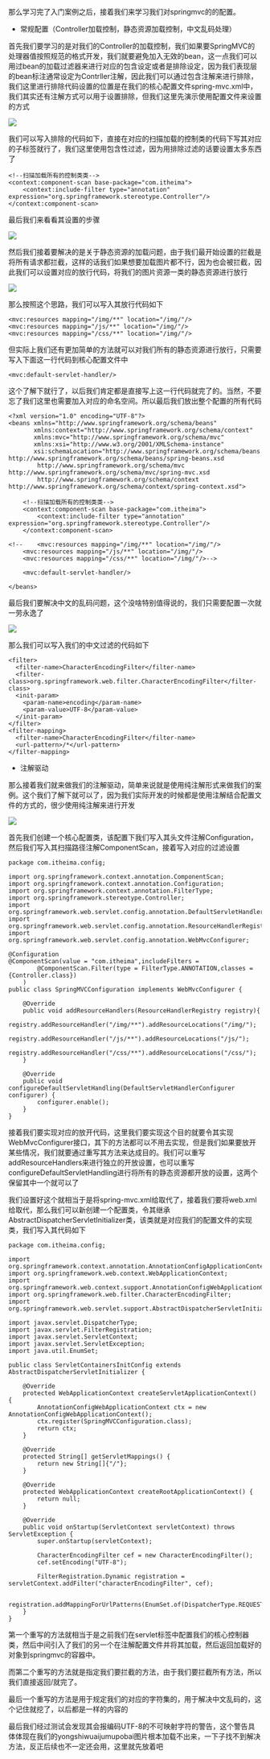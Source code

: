 那么学习完了入门案例之后，接着我们来学习我们对springmvc的的配置。

- 常规配置（Controller加载控制，静态资源加载控制，中文乱码处理）

首先我们要学习的是对我们的Controller的加载控制，我们如果要SpringMVC的处理器值按照规范的格式开发，我们就要避免加入无效的bean，这一点我们可以用过bean的加载过滤器来进行对应的包含设定或者是排除设定，因为我们表现层的bean标注通常设定为Contrller注解，因此我们可以通过包含注解来进行排除，我们这里进行排除代码设置的位置是在我们的核心配置文件spring-mvc.xml中，我们其实还有注解方式可以用于设置排除，但我们这里先演示使用配置文件来设置的方式

![](D:/Rolin的学习笔记/youdaonote-pull/youdaonote/youdaonote-images/WEBRESOURCEf937bae08248cc4d315737f8b78001a3.png)

我们可以写入排除的代码如下，直接在对应的扫描加载的控制类的代码下写其对应的子标签就行了，我们这里使用包含性过滤，因为用排除过滤的话要设置太多东西了

```
<!--扫描加载所有的控制类类-->
<context:component-scan base-package="com.itheima">
    <context:include-filter type="annotation" expression="org.springframework.stereotype.Controller"/>
</context:component-scan>
```

最后我们来看看其设置的步骤

![](D:/Rolin的学习笔记/youdaonote-pull/youdaonote/youdaonote-images/WEBRESOURCEa626b4dd5970a3d4e1083102acaca711.png)

然后我们接着要解决的是关于静态资源的加载问题，由于我们最开始设置的拦截是将所有请求都拦截，这样的话我们如果想要加载图片都不行，因为也会被拦截，因此我们可以设置对应的放行代码，将我们的图片资源一类的静态资源进行放行

![](D:/Rolin的学习笔记/youdaonote-pull/youdaonote/youdaonote-images/WEBRESOURCEe4fd9b0fb4a68e68f47c96fd071182a1.png)

那么按照这个思路，我们可以写入其放行代码如下

```
<mvc:resources mapping="/img/**" location="/img/"/>
<mvc:resources mapping="/js/**" location="/img/"/>
<mvc:resources mapping="/css/**" location="/img/"/>
```

但实际上我们还有更加简单的方法就可以对我们所有的静态资源进行放行，只需要写入下面这一行代码到核心配置文件中

```
<mvc:default-servlet-handler/>
```

这个了解下就行了，以后我们肯定都是直接写上这一行代码就完了的。当然，不要忘了我们这里也需要加入对应的命名空间。所以最后我们放出整个配置的所有代码

```
<?xml version="1.0" encoding="UTF-8"?>
<beans xmlns="http://www.springframework.org/schema/beans"
       xmlns:context="http://www.springframework.org/schema/context"
       xmlns:mvc="http://www.springframework.org/schema/mvc"
       xmlns:xsi="http://www.w3.org/2001/XMLSchema-instance"
       xsi:schemaLocation="http://www.springframework.org/schema/beans http://www.springframework.org/schema/beans/spring-beans.xsd
        http://www.springframework.org/schema/mvc http://www.springframework.org/schema/mvc/spring-mvc.xsd
        http://www.springframework.org/schema/context http://www.springframework.org/schema/context/spring-context.xsd">

    <!--扫描加载所有的控制类类-->
    <context:component-scan base-package="com.itheima">
        <context:include-filter type="annotation" expression="org.springframework.stereotype.Controller"/>
    </context:component-scan>

<!--    <mvc:resources mapping="/img/**" location="/img/"/>
    <mvc:resources mapping="/js/**" location="/img/"/>
    <mvc:resources mapping="/css/**" location="/img/"/>-->

    <mvc:default-servlet-handler/>

</beans>
```

最后我们要解决中文的乱码问题，这个没啥特别值得说的，我们只需要配置一次就一劳永逸了

![](D:/Rolin的学习笔记/youdaonote-pull/youdaonote/youdaonote-images/WEBRESOURCEcb5a5b5c82360311495f8e64f470c365.png)

那么我们可以写入我们的中文过滤的代码如下

```
<filter>
  <filter-name>CharacterEncodingFilter</filter-name>
  <filter-class>org.springframework.web.filter.CharacterEncodingFilter</filter-class>
  <init-param>
    <param-name>encoding</param-name>
    <param-value>UTF-8</param-value>
  </init-param>
</filter>
<filter-mapping>
  <filter-name>CharacterEncodingFilter</filter-name>
  <url-pattern>/*</url-pattern>
</filter-mapping>
```

- 注解驱动

那么接着我们就来做我们的注解驱动，简单来说就是使用纯注解形式来做我们的案例。这个我们了解下就可以了，因为我们实际开发的时候都是使用注解结合配置文件的方式的，很少使用纯注解来进行开发

![](D:/Rolin的学习笔记/youdaonote-pull/youdaonote/youdaonote-images/WEBRESOURCEa738cceb49d6b0f99ecc0b057af3f443.png)

首先我们创建一个核心配置类，该配置下我们写入其头文件注解Configuration，然后我们写入其扫描路径注解ComponentScan，接着写入对应的过滤设置

```
package com.itheima.config;

import org.springframework.context.annotation.ComponentScan;
import org.springframework.context.annotation.Configuration;
import org.springframework.context.annotation.FilterType;
import org.springframework.stereotype.Controller;
import org.springframework.web.servlet.config.annotation.DefaultServletHandlerConfigurer;
import org.springframework.web.servlet.config.annotation.ResourceHandlerRegistry;
import org.springframework.web.servlet.config.annotation.WebMvcConfigurer;

@Configuration
@ComponentScan(value = "com.itheima",includeFilters =
        @ComponentScan.Filter(type = FilterType.ANNOTATION,classes = {Controller.class})
    )
public class SpringMVCConfiguration implements WebMvcConfigurer {

    @Override
    public void addResourceHandlers(ResourceHandlerRegistry registry){
        registry.addResourceHandler("/img/**").addResourceLocations("/img/");
        registry.addResourceHandler("/js/**").addResourceLocations("/js/");
        registry.addResourceHandler("/css/**").addResourceLocations("/css/");
    }

    @Override
    public void configureDefaultServletHandling(DefaultServletHandlerConfigurer configurer) {
        configurer.enable();
    }
}

```

接着我们要实现对应的放开代码，这里我们要实现这个目的就要令其实现WebMvcConfigurer接口，其下的方法都可以不用去实现，但是我们如果要放开某些情况，我们就要通过重写其方法来达成目的。我们可以重写addResourceHandlers来进行独立的开放设置，也可以重写configureDefaultServletHandling进行将所有的静态资源都开放的设置，这两个保留其中一个就可以了

我们设置好这个就相当于是将spring-mvc.xml给取代了，接着我们要将web.xml给取代，那么我们可以新创建一个配置类，令其继承AbstractDispatcherServletInitializer类，该类就是对应我们的配置文件的实现类，我们写入其代码如下

```
package com.itheima.config;

import org.springframework.context.annotation.AnnotationConfigApplicationContext;
import org.springframework.web.context.WebApplicationContext;
import org.springframework.web.context.support.AnnotationConfigWebApplicationContext;
import org.springframework.web.filter.CharacterEncodingFilter;
import org.springframework.web.servlet.support.AbstractDispatcherServletInitializer;

import javax.servlet.DispatcherType;
import javax.servlet.FilterRegistration;
import javax.servlet.ServletContext;
import javax.servlet.ServletException;
import java.util.EnumSet;

public class ServletContainersInitConfig extends AbstractDispatcherServletInitializer {

    @Override
    protected WebApplicationContext createServletApplicationContext() {
        AnnotationConfigWebApplicationContext ctx = new AnnotationConfigWebApplicationContext();
        ctx.register(SpringMVCConfiguration.class);
        return ctx;
    }

    @Override
    protected String[] getServletMappings() {
        return new String[]{"/"};
    }

    @Override
    protected WebApplicationContext createRootApplicationContext() {
        return null;
    }

    @Override
    public void onStartup(ServletContext servletContext) throws ServletException {
        super.onStartup(servletContext);

        CharacterEncodingFilter cef = new CharacterEncodingFilter();
        cef.setEncoding("UTF-8");

        FilterRegistration.Dynamic registration = servletContext.addFilter("characterEncodingFilter", cef);

        registration.addMappingForUrlPatterns(EnumSet.of(DispatcherType.REQUEST,DispatcherType.FORWARD,DispatcherType.INCLUDE),false,"/*");
    }
}

```

第一个重写的方法就相当于是之前我们在servlet标签中配置我们的核心控制器类，然后中间引入了我们的另一个在注解配置文件并将其加载，然后返回加载好的对象到springmvc的容器中。

而第二个重写的方法就是指定我们要拦截的方法，由于我们要拦截所有方法，所以我们直接返回/就完了。

最后一个重写的方法是用于规定我们的对应的字符集的，用于解决中文乱码的，这个记住就挖了，以后都是一样的内容的

最后我们经过测试会发现其会报编码UTF-8的不可映射字符的警告，这个警告具体体现在我们的yongshiwuaijumupobai图片根本加载不出来，一下子找不到解决方法，反正后续也不一定还会用，这里就先放着吧